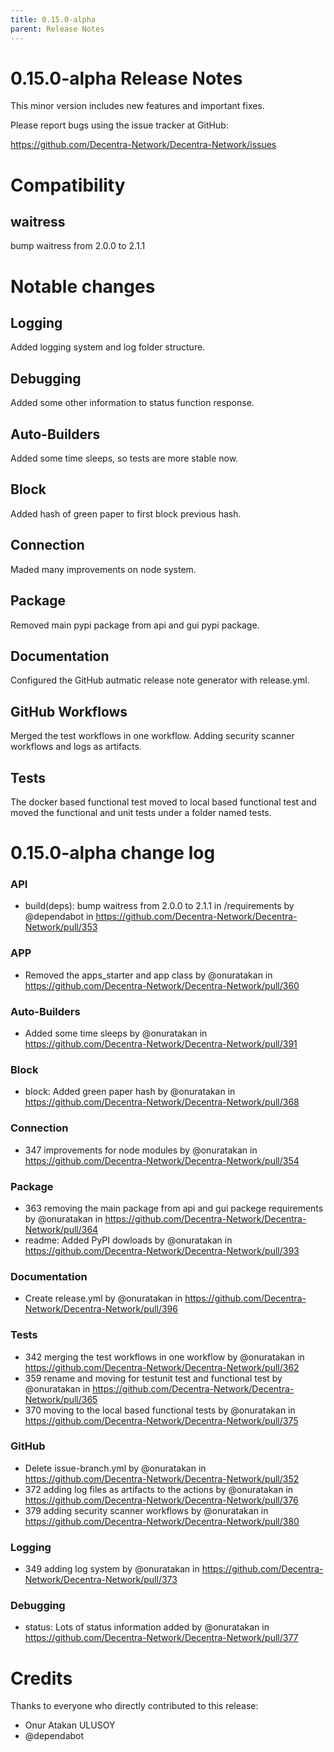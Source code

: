 ```yaml
---
title: 0.15.0-alpha
parent: Release Notes
---
```


0.15.0-alpha Release Notes
====================

This minor version includes new features and important fixes.

Please report bugs using the issue tracker at GitHub:

  <https://github.com/Decentra-Network/Decentra-Network/issues>

Compatibility
==============

## waitress
bump waitress from 2.0.0 to 2.1.1

Notable changes
===============

## Logging
Added logging system and log folder structure.

## Debugging
Added some other information to status function response.

## Auto-Builders
Added some time sleeps, so tests are more stable now.

## Block
Added hash of green paper to first block previous hash.

## Connection
Maded many improvements on node system.

## Package
Removed main pypi package from api and gui pypi package.

## Documentation
Configured the GitHub autmatic release note generator with release.yml.

## GitHub Workflows
Merged the test workflows in one workflow. Adding security scanner workflows and logs as artifacts.

## Tests
The docker based functional test moved to local based functional test 
and moved the functional and unit tests under a folder named tests.

0.15.0-alpha change log
=================

### API
* build(deps): bump waitress from 2.0.0 to 2.1.1 in /requirements by @dependabot in https://github.com/Decentra-Network/Decentra-Network/pull/353
### APP
* Removed the apps_starter and app class by @onuratakan in https://github.com/Decentra-Network/Decentra-Network/pull/360
### Auto-Builders
* Added some time sleeps by @onuratakan in https://github.com/Decentra-Network/Decentra-Network/pull/391
### Block
* block: Added green paper hash by @onuratakan in https://github.com/Decentra-Network/Decentra-Network/pull/368
### Connection
* 347 improvements for node modules by @onuratakan in https://github.com/Decentra-Network/Decentra-Network/pull/354
### Package
* 363 removing the main package from api and gui packege requirements by @onuratakan in https://github.com/Decentra-Network/Decentra-Network/pull/364
* readme: Added PyPI dowloads by @onuratakan in https://github.com/Decentra-Network/Decentra-Network/pull/393
### Documentation
* Create release.yml by @onuratakan in https://github.com/Decentra-Network/Decentra-Network/pull/396
### Tests
* 342 merging the test workflows in one workflow by @onuratakan in https://github.com/Decentra-Network/Decentra-Network/pull/362
* 359 rename and moving for testunit test and functional test by @onuratakan in https://github.com/Decentra-Network/Decentra-Network/pull/365
* 370 moving to the local based functional tests by @onuratakan in https://github.com/Decentra-Network/Decentra-Network/pull/375
### GitHub
* Delete issue-branch.yml by @onuratakan in https://github.com/Decentra-Network/Decentra-Network/pull/352
* 372 adding log files as artifacts to the actions by @onuratakan in https://github.com/Decentra-Network/Decentra-Network/pull/376
* 379 adding security scanner workflows by @onuratakan in https://github.com/Decentra-Network/Decentra-Network/pull/380
### Logging
* 349 adding log system by @onuratakan in https://github.com/Decentra-Network/Decentra-Network/pull/373
### Debugging
* status: Lots of status information added by @onuratakan in https://github.com/Decentra-Network/Decentra-Network/pull/377

Credits
=======

Thanks to everyone who directly contributed to this release:

- Onur Atakan ULUSOY
- @dependabot
